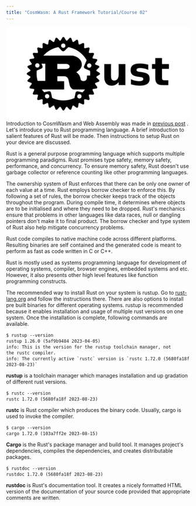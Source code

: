 ```yaml
---
title: "CosmWasm: A Rust Framework Tutorial/Course 02"
---
```

![](/assets/images/rust-logo.png)
Introduction to CosmWasm and Web Assembly was made in [previous post](https://engineerhead.github.io/2023/09/02/cosmwasm-rust-framework-tutorial-course-01.html) . Let's introduce you to Rust programming language. A brief introduction  to salient features of Rust will be made. Then instructions to setup Rust on your device are discussed.

Rust is a general purpose programming language which supports multiple programming paradigms. Rust promises type safety, memory safety, performance, and concurrency. To ensure memory safety, Rust doesn't use garbage collector or reference counting like other programming languages. 

The ownership system of Rust enforces that there can be only one owner of each value at a time. Rust employs borrow checker to enforce this. By following a set of rules, the borrow checker  keeps track of the objects throughout the program. During compile time, it determines where objects are to be initialised and where they need to be dropped. Rust's mechanics ensure that problems in other languages like data races, null or dangling pointers don't make it to final product. The borrow checker and type system of Rust also help mitigate concurrency problems.

Rust code compiles to native machine code across different platforms. Resulting binaries are self contained and the generated code is meant to perform as fast as code written in C or C++.

Rust is mostly used as systems programming language for development of operating systems, compiler, browser engines, embedded systems and etc. However, it also presents other high level features like function programming constructs.

The recommended way to install Rust on your system is rustup. Go to [rust-lang.org](rust-lang.org) and follow the instructions there. There are also options to install pre built binaries for different operating systems. rustup is recommended because it enables installation and usage of multiple rust versions on one system. Once the installation is complete, following commands are available. 

    $ rustup --version
	rustup 1.26.0 (5af9b9484 2023-04-05)
	info: This is the version for the rustup toolchain manager, not 			the rustc compiler.
	info: The currently active `rustc` version is `rustc 1.72.0 (5680fa18f 2023-08-23)` 

**rustup** is a toolchain manager which manages installation and up gradation of different rust versions.

    $ rustc --version
    rustc 1.72.0 (5680fa18f 2023-08-23)

**rustc** is Rust compiler which produces the binary code. Usually, cargo is used to invoke the compiler.

    $ cargo --version
    cargo 1.72.0 (103a7ff2e 2023-08-15)

**Cargo** is the Rust's package manager and build tool. It manages project's dependencies, compiles the dependencies, and creates distributable packages.
    
    $ rustdoc --version
    rustdoc 1.72.0 (5680fa18f 2023-08-23)

**rustdoc** is Rust's documentation tool. It creates a nicely formatted HTML version of the documentation of your source code provided that appropriate comments are written.